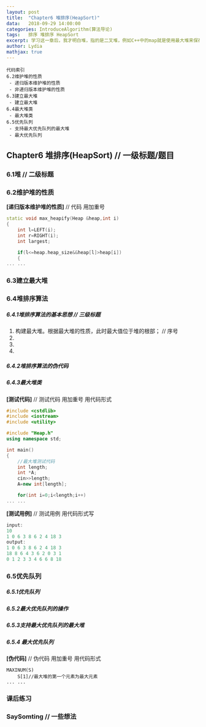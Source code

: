 ```yaml
---
layout:	post
title:	"Chapter6 堆排序(HeapSort)"
data:	2018-09-29 14:00:00
categories: IntroduceAlgorithm(算法导论)
tags:	排序 堆排序 HeapSort
excerpt: 学习这一章后，我才明白堆，指的是二叉堆，例如C++中的map就是使用最大堆来保存数据，所以当我们无论使用[]操作符或者使用迭代获取数据时，和插入时的顺序并不相同
author: Lydia
mathjax: true
---
```


```
代码索引
6.2维护堆的性质
 - 递归版本维护堆的性质
 - 非递归版本维护堆的性质
6.3建立最大堆
 - 建立最大堆
6.4最大堆类
 - 最大堆类
6.5优先队列
 - 支持最大优先队列的最大堆
 - 最大优先队列
```
## Chapter6 堆排序(HeapSort)  // 一级标题/题目

### **6.1堆**          // 二级标题

### **6.2维护堆的性质**    

**[递归版本维护堆的性质]**  // 代码 用加重号
```cpp
static void max_heapify(Heap &heap,int i)
{
	int l=LEFT(i);
	int r=RIGHT(i);
	int largest;

	if(l<=heap.heap_size&&heap[l]>heap[i])
	{
... ...
```

### **6.3建立最大堆**      

### **6.4堆排序算法**

##### **6.4.1堆排序算法的基本思想**     // 三级标题
1. 构建最大堆。根据最大堆的性质，此时最大值位于堆的根部；   // 序号
2. 
3. 
4. 

##### **6.4.2堆排序算法的伪代码**

##### **6.4.3最大堆类**

**[测试代码]**    // 测试代码 用加重号 用代码形式
```cpp
#include <cstdlib>
#include <iostream>
#include <utility>

#include "Heap.h"
using namespace std;

int main()
{
    //最大堆测试代码
    int length;
    int *A;
    cin>>length;
    A=new int[length];

    for(int i=0;i<length;i++)
... ...
```

**[测试用例]**   // 测试用例 用代码形式写
```cpp
input:
10
1 0 6 3 8 6 2 4 18 3
output:
1 0 6 3 8 6 2 4 18 3
18 8 6 4 3 6 2 0 3 1
0 1 2 3 3 4 6 6 8 18
```

### **6.5优先队列**
##### **6.5.1优先队列**

##### **6.5.2最大优先队列的操作**

##### **6.5.3支持最大优先队列的最大堆**

##### **6.5.4 最大优先队列**
**[伪代码]**      // 伪代码 用加重号 用代码形式
```
MAXINUM(S)
	S[1]//最大堆的第一个元素为最大元素
... ...
```
### **课后练习**

### **SaySomting**   // 一些想法 